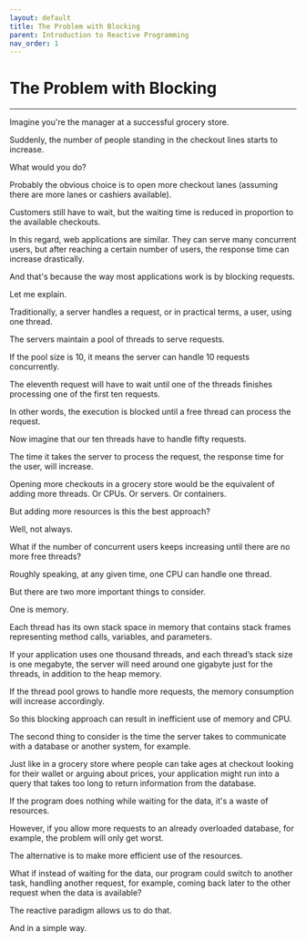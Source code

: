 ```yaml
---
layout: default
title: The Problem with Blocking
parent: Introduction to Reactive Programming
nav_order: 1
---
```


# The Problem with Blocking
* * *
Imagine you're the manager at a successful grocery store.

Suddenly, the number of people standing in the checkout lines starts to increase.

What would you do?

Probably the obvious choice is to open more checkout lanes (assuming there are more lanes or cashiers available).

Customers still have to wait, but the waiting time is reduced in proportion to the available checkouts.

In this regard, web applications are similar. They can serve many concurrent users, but after reaching a certain number of  users, the response time can increase drastically.

And that's because the way most applications work is by blocking requests.

Let me explain.

Traditionally, a server handles a request, or in practical terms, a user, using one thread.

The servers maintain a pool of threads to serve requests.

If the pool size is 10, it means the server can handle 10 requests concurrently.

The eleventh request will have to wait until one of the threads finishes processing one of the first ten requests.

In other words, the execution is blocked until a free thread can process the request.

Now imagine that our ten threads have to handle fifty requests.

The time it takes the server to process the request, the response time for the user, will increase.

Opening more checkouts in a grocery store would be the equivalent of adding more threads. Or CPUs. Or servers. Or containers.

But adding more resources is this the best approach?

Well, not always.

What if the number of concurrent users keeps increasing until there are no more free threads?

Roughly speaking, at any given time, one CPU can handle one thread.

But there are two more important things to consider.

One is memory.

Each thread has its own stack space in memory that contains stack frames representing method calls, variables, and parameters.

If your application uses one thousand threads, and each thread’s stack size is one megabyte, the server will need around one gigabyte just for the threads, in addition to the heap memory.

If the thread pool grows to handle more requests, the memory consumption will increase accordingly.

So this blocking approach can result in inefficient use of memory and CPU.

The second thing to consider is the time the server takes to communicate with a database or another system, for example.

Just like in a grocery store where people can take ages at checkout looking for their wallet or arguing about prices, your application might run into a query that takes too long to return information from the database.

If the program does nothing while waiting for the data, it's a waste of resources.

However, if you allow more requests to an already overloaded database, for example, the problem will only get worst.

The alternative is to make more efficient use of the resources.

What if instead of waiting for the data, our program could switch to another task, handling another request, for example, coming back later to the other request when the data is available?

The reactive paradigm allows us to do that. 

And in a simple way.








